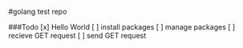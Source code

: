 #golang test repo

###Todo
[x] Hello World
[ ] install packages
[ ] manage packages
[ ] recieve GET request
[ ] send GET request
